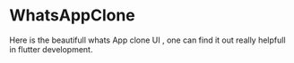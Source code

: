 # WhatsAppClone
Here is the beautifull whats App clone UI , one can find it out really helpfull in flutter development.
